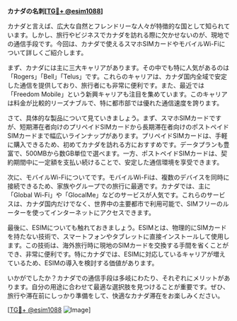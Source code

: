 **カナダの名刺[[TG💪+ @esim1088](https://t.me/s/esim1088)]**

カナダと言えば、広大な自然とフレンドリーな人々が特徴的な国として知られています。しかし、旅行やビジネスでカナダを訪れる際に欠かせないのが、現地での通信手段です。今回は、カナダで使えるスマホSIMカードやモバイルWi-Fiについて詳しくご紹介します。

まず、カナダには主に三大キャリアがあります。その中でも特に人気があるのは「Rogers」「Bell」「Telus」です。これらのキャリアは、カナダ国内全域で安定した通信を提供しており、旅行者にも非常に便利です。また、最近では「Freedom Mobile」という新興キャリアも注目を集めています。このキャリアは料金が比較的リーズナブルで、特に都市部では優れた通信速度を誇ります。

さて、具体的な製品について見ていきましょう。まず、スマホSIMカードですが、短期滞在者向けのプリペイドSIMカードから長期滞在者向けのポストペイドSIMカードまで幅広いラインナップがあります。プリペイドSIMカードは、手軽に購入できるため、初めてカナダを訪れる方におすすめです。データプランも豊富で、500MBから数GB単位で選べます。一方、ポストペイドSIMカードは、契約期間中に一定額を支払い続けることで、安定した通信環境を享受できます。

次に、モバイルWi-Fiについてです。モバイルWi-Fiは、複数のデバイスを同時に接続できるため、家族やグループでの旅行に最適です。カナダでは、主に「Global Wi-Fi」や「GlocalMe」などのサービスが人気です。これらのサービスは、カナダ国内だけでなく、世界中の主要都市で利用可能で、SIMフリーのルーターを使ってインターネットにアクセスできます。

最後に、ESIMについても触れておきましょう。ESIMとは、物理的にSIMカードを持たない技術で、スマートフォンやタブレットに直接インストールして使用します。この技術は、海外旅行時に現地のSIMカードを交換する手間を省くことができ、非常に便利です。特にカナダでは、ESIMに対応しているキャリアが増えているため、ESIMの導入を検討する価値があります。

いかがでしたか？カナダでの通信手段は多岐にわたり、それぞれにメリットがあります。自分の用途に合わせて最適な選択肢を見つけることが重要です。ぜひ、旅行や滞在前にしっかり準備をして、快適なカナダ滞在をお楽しみください。

[[TG💪+ @esim1088](https://t.me/s/esim1088) ![Image](https://i.postimg.cc/Y0z9fWf4/image.png)]